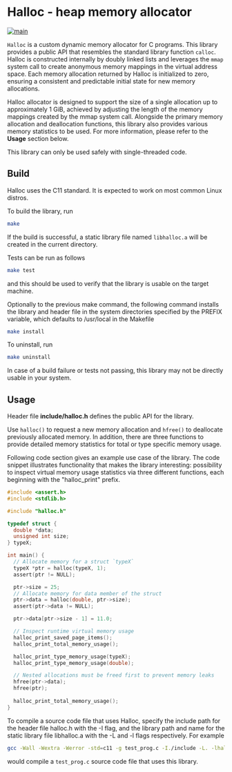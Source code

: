 # Halloc - heap memory allocator #

[![main](https://github.com/elmomoilanen/Halloc/actions/workflows/main.yml/badge.svg)](https://github.com/elmomoilanen/Halloc/actions/workflows/main.yml)

`Halloc` is a custom dynamic memory allocator for C programs. This library provides a public API that resembles the standard library function `calloc`. Halloc is constructed internally by doubly linked lists and leverages the `mmap` system call to create anonymous memory mappings in the virtual address space. Each memory allocation returned by Halloc is initialized to zero, ensuring a consistent and predictable initial state for new memory allocations.

Halloc allocator is designed to support the size of a single allocation up to approximately 1 GiB, achieved by adjusting the length of the memory mappings created by the mmap system call. Alongside the primary memory allocation and deallocation functions, this library also provides various memory statistics to be used. For more information, please refer to the **Usage** section below.

This library can only be used safely with single-threaded code.

## Build ##

Halloc uses the C11 standard. It is expected to work on most common Linux distros.

To build the library, run

```bash
make
```

If the build is successful, a static library file named `libhalloc.a` will be created in the current directory.

Tests can be run as follows

```bash
make test
```

and this should be used to verify that the library is usable on the target machine.

Optionally to the previous make command, the following command installs the library and header file in the system directories specified by the PREFIX variable, which defaults to /usr/local in the Makefile

```bash
make install
```

To uninstall, run

```bash
make uninstall
```

In case of a build failure or tests not passing, this library may not be directly usable in your system.

## Usage ##

Header file **include/halloc.h** defines the public API for the library.

Use `halloc()` to request a new memory allocation and `hfree()` to deallocate previously allocated memory. In addition, there are three functions to provide detailed memory statistics for total or type specific memory usage.

Following code section gives an example use case of the library. The code snippet illustrates functionality that makes the library interesting: possibility to inspect virtual memory usage statistics via three different functions, each beginning with the "halloc_print" prefix.

```C
#include <assert.h>
#include <stdlib.h>

#include "halloc.h"

typedef struct {
  double *data;
  unsigned int size;
} typeX;

int main() {
  // Allocate memory for a struct `typeX`
  typeX *ptr = halloc(typeX, 1);
  assert(ptr != NULL);

  ptr->size = 25;
  // Allocate memory for data member of the struct
  ptr->data = halloc(double, ptr->size);
  assert(ptr->data != NULL);

  ptr->data[ptr->size - 1] = 11.0;

  // Inspect runtime virtual memory usage
  halloc_print_saved_page_items();
  halloc_print_total_memory_usage();

  halloc_print_type_memory_usage(typeX);
  halloc_print_type_memory_usage(double);

  // Nested allocations must be freed first to prevent memory leaks
  hfree(ptr->data);
  hfree(ptr);
  
  halloc_print_total_memory_usage();
}
```

To compile a source code file that uses Halloc, specify the include path for the header file halloc.h with the -I flag, and the library path and name for the static library file libhalloc.a with the -L and -l flags respectively. For example

```bash
gcc -Wall -Wextra -Werror -std=c11 -g test_prog.c -I./include -L. -lhalloc -o test_prog
```

would compile a `test_prog.c` source code file that uses this library.
